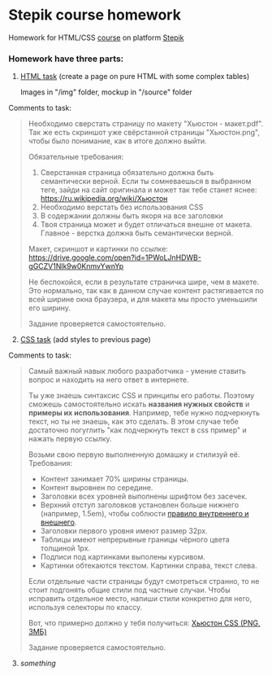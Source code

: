# Stepik course homework

Homework for HTML/CSS [course](https://stepik.org/course/38218/info) on platform [Stepik](https://stepik.org)

### Homework have three parts:
1. [HTML task](https://stepik.org/lesson/180350/step/1?unit=154968) (create a page on pure HTML with some complex tables) 
    
    Images in "/img" folder, mockup in "/source" folder

Comments to task:
> Необходимо сверстать страницу по  макету "Хьюстон - макет.pdf". Так же есть скриншот уже свёрстанной страницы "Хьюстон.png", чтобы было понимание, как в итоге должно выйти.
>
>Обязательные требования:
>1. Сверстанная страница обязательно должна быть семантически верной. Если ты сомневаешься в выбранном теге, зайди на сайт оригинала и может так тебе станет                 яснее: https://ru.wikipedia.org/wiki/Хьюстон
>2. Необходимо верстать без использования CSS
>3. В содержании должны быть якоря на все заголовки
>4. Твоя страница может и будет отличаться внешне от макета. Главное - верстка должна быть семантически верной.
>
> Макет, скриншот и картинки по ссылке: https://drive.google.com/open?id=1PWoLJnHDWB-gGCZV1Nlk9w0KnmvYwnYp
>
> Не беспокойся, если в результате страничка шире, чем в макете. Это нормально, так как в данном случае контент растягивается по всей ширине окна браузера, и для макета мы просто уменьшили его ширину.
>
> Задание проверяется самостоятельно.

2. [CSS task](https://stepik.org/lesson/189513/step/1?unit=164012) (add styles to previous page)

Comments to task:
>Самый важный навык любого разработчика - умение ставить вопрос и находить на него ответ в интернете.
>
>Ты уже знаешь синтаксис CSS и принципы его работы. Поэтому сможешь самостоятельно искать **названия нужных свойств** и **примеры их использования**. Например, тебе нужно подчеркнуть текст, но ты не знаешь, как это сделать. В этом случае   тебе достаточно погуглить "как подчеркнуть текст в css пример" и нажать первую ссылку.
>
>Возьми свою первую выполненную домашку и стилизуй её. Требования:
>
> - Контент занимает 70% ширины страницы.
> - Контент выровнен по середине.
> - Заголовки всех уровней выполнены шрифтом без засечек.
> - Верхний отступ заголовков установлен больше нижнего (например, 1.5em), чтобы соблюсти [правило внутреннего и внешнего](https://bureau.ru/soviet/20140818/).
> - Заголовки первого уровня имеют размер 32px.
> - Таблицы имеют непрерывные границы чёрного цвета толщиной 1px.
> - Подписи под картинками выполены курсивом.
> - Картинки обтекаются текстом. Картинки справа, текст слева.
>
> Если отдельные части страницы будут смотреться странно, то не стоит подгонять общие стили под частные случаи. Чтобы исправить отдельное место, напиши стили конкретно для него, используя селекторы по классу.
>
>Вот, что примерно должно у тебя получиться: [Хьюстон CSS (PNG, 3МБ)](https://drive.google.com/file/d/1txYzFQzGfcwXjRX7wn307vzlvILDtLqF/view)
>
>Задание проверяется самостоятельно.
3. *something*